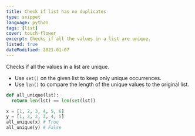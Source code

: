 ```yaml
---
title: Check if list has no duplicates
type: snippet
language: python
tags: [list]
cover: touch-flower
excerpt: Checks if all the values in a list are unique.
listed: true
dateModified: 2021-01-07
---
```


Checks if all the values in a list are unique.

- Use `set()` on the given list to keep only unique occurrences.
- Use `len()` to compare the length of the unique values to the original list.

```py
def all_unique(lst):
  return len(lst) == len(set(lst))

x = [1, 2, 3, 4, 5, 6]
y = [1, 2, 2, 3, 4, 5]
all_unique(x) # True
all_unique(y) # False
```
